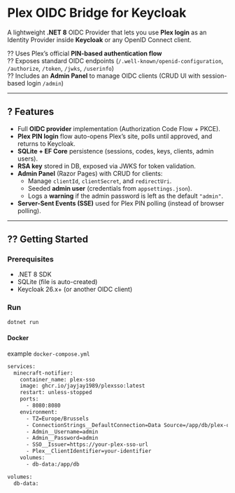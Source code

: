 # Plex OIDC Bridge for Keycloak

A lightweight **.NET 8** OIDC Provider that lets you use **Plex login** as an Identity Provider inside **Keycloak** or any OpenID Connect client.

?? Uses Plex’s official **PIN-based authentication flow**  
?? Exposes standard OIDC endpoints (`/.well-known/openid-configuration`, `/authorize`, `/token`, `/jwks`, `/userinfo`)  
?? Includes an **Admin Panel** to manage OIDC clients (CRUD UI with session-based login `/admin`)  

---

## ? Features

- Full **OIDC provider** implementation (Authorization Code Flow + PKCE).  
- **Plex PIN login** flow auto-opens Plex’s site, polls until approved, and returns to Keycloak.  
- **SQLite + EF Core** persistence (sessions, codes, keys, clients, admin users).  
- **RSA key** stored in DB, exposed via JWKS for token validation.  
- **Admin Panel** (Razor Pages) with CRUD for clients:  
  - Manage `clientId`, `clientSecret`, and `redirectUri`.  
  - Seeded **admin user** (credentials from `appsettings.json`).  
  - Logs a **warning** if the admin password is left as the default `"admin"`.  
- **Server-Sent Events (SSE)** used for Plex PIN polling (instead of browser polling).

---

## ?? Getting Started

### Prerequisites
- .NET 8 SDK  
- SQLite (file is auto-created)  
- Keycloak 26.x+ (or another OIDC client)

### Run

```bash
dotnet run
````


#### Docker

example `docker-compose.yml`

```bash
services:
  minecraft-notifier:
    container_name: plex-sso
    image: ghcr.io/jayjay1989/plexsso:latest
    restart: unless-stopped
    ports:
      - 8080:8080
    environment:
      - TZ=Europe/Brussels
      - ConnectionStrings__DefaultConnection=Data Source=/app/db/plex-oidc-bridge.db;
      - Admin__Username=admin
      - Admin__Password=admin
      - SSO__Issuer=https://your-plex-sso-url
      - Plex__ClientIdentifier=your-identifier
    volumes:
      - db-data:/app/db

volumes:
  db-data:
```
